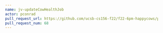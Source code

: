 ```yaml
---
name: jv-updateCowHealthJob
actor: pconrad
pull_request_url: https://github.com/ucsb-cs156-f22/f22-6pm-happycows/pull/68
pull_request_num: 68
---
```

